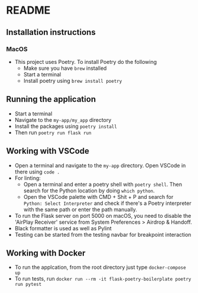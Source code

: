 # README

## Installation instructions

### MacOS

- This project uses Poetry. To install Poetry do the following
  - Make sure you have `brew` installed
  - Start a terminal
  - Install poetry using `brew install poetry`

## Running the application

- Start a terminal
- Navigate to the `my-app/my_app` directory
- Install the packages using `poetry install`
- Then run `poetry run flask run`

## Working with VSCode

- Open a terminal and navigate to the `my-app` directory. Open VSCode in there using `code .`
- For linting:
  - Open a terminal and enter a poetry shell with `poetry shell`. Then search for the Python location by doing `which python`.
  - Open the VSCode palette with CMD + Shit + P and search for `Python: Select Interpreter` and check if there's a Poetry interpreter with the same path or enter the path manually.
- To run the Flask server on port 5000 on macOS, you need to disable the 'AirPlay Receiver' service from System Preferences > Airdrop & Handoff.
- Black formatter is used as well as Pylint
- Testing can be started from the testing navbar for breakpoint interaction

## Working with Docker

- To run the applcation, from the root directory just type `docker-compose up`
- To run tests, run `docker run --rm -it flask-poetry-boilerplate poetry run pytest`
